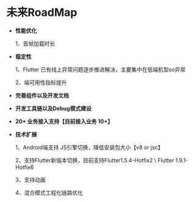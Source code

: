 # 未来RoadMap

- **性能优化**

  1、首帧加载时长

  
  
- **稳定性**

  1、Flutter 已有线上异常问题逐步推进解决，主要集中在低端机型so异常

  2、端可用性指标提升

- **完善组件以及开发文档**

- **开发工具链以及Debug模式建设**

- **20+ 业务接入支持【目前接入业务 10+】**

- **技术扩展**

  1、Android端支持 JS引擎切换，降低安装包大小【v8 or  jsc】

  2、支持Flutter新版本切换，目前支持Flutter1.5.4-Hotfix2  \ Flutter 1.9.1-Hotfix6

  3、支持动画

  4、混合模式工程化链路优化